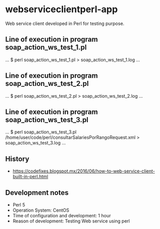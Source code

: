 # webserviceclientperl-app
Web service client developed in Perl for testing purpose.

## Line of execution in program soap_action_ws_test_1.pl
...
$ perl soap_action_ws_test_1.pl > soap_action_ws_test_1.log
...

## Line of execution in program soap_action_ws_test_2.pl
...
$ perl soap_action_ws_test_2.pl > soap_action_ws_test_2.log
...

## Line of execution in program soap_action_ws_test_3.pl
...
$ perl soap_action_ws_test_3.pl /home/user/code/perl/consultarSalariesPorRangoRequest.xml > soap_action_ws_test_3.log
...

## History
* https://codefixes.blogspot.mx/2016/06/how-to-web-service-client-built-in-perl.html

## Development notes
* Perl 5
* Operation System: CentOS
* Time of configuration and development: 1 hour
* Reason of development: Testing Web service using perl

